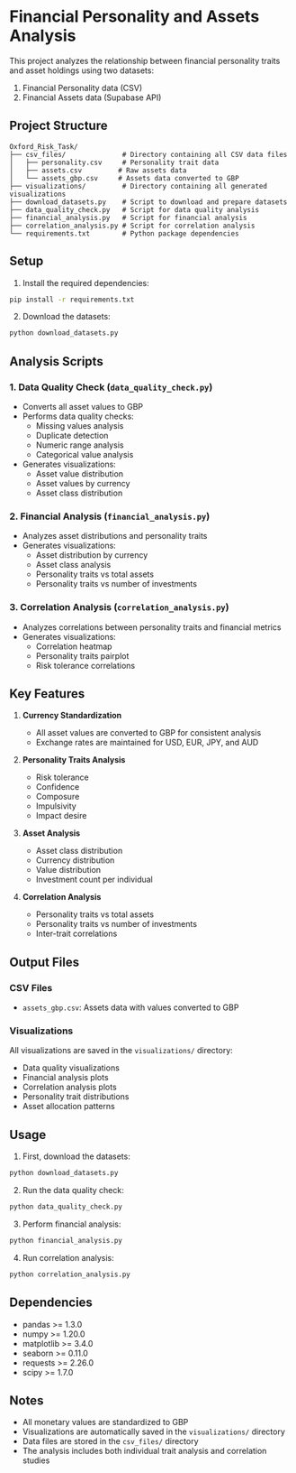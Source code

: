 # Financial Personality and Assets Analysis

This project analyzes the relationship between financial personality traits and asset holdings using two datasets:
1. Financial Personality data (CSV)
2. Financial Assets data (Supabase API)

## Project Structure

```
Oxford_Risk_Task/
├── csv_files/              # Directory containing all CSV data files
│   ├── personality.csv     # Personality trait data
│   ├── assets.csv         # Raw assets data
│   └── assets_gbp.csv     # Assets data converted to GBP
├── visualizations/         # Directory containing all generated visualizations
├── download_datasets.py    # Script to download and prepare datasets
├── data_quality_check.py   # Script for data quality analysis
├── financial_analysis.py   # Script for financial analysis
├── correlation_analysis.py # Script for correlation analysis
└── requirements.txt        # Python package dependencies
```

## Setup

1. Install the required dependencies:
```bash
pip install -r requirements.txt
```

2. Download the datasets:
```bash
python download_datasets.py
```

## Analysis Scripts

### 1. Data Quality Check (`data_quality_check.py`)
- Converts all asset values to GBP
- Performs data quality checks:
  - Missing values analysis
  - Duplicate detection
  - Numeric range analysis
  - Categorical value analysis
- Generates visualizations:
  - Asset value distribution
  - Asset values by currency
  - Asset class distribution

### 2. Financial Analysis (`financial_analysis.py`)
- Analyzes asset distributions and personality traits
- Generates visualizations:
  - Asset distribution by currency
  - Asset class analysis
  - Personality traits vs total assets
  - Personality traits vs number of investments

### 3. Correlation Analysis (`correlation_analysis.py`)
- Analyzes correlations between personality traits and financial metrics
- Generates visualizations:
  - Correlation heatmap
  - Personality traits pairplot
  - Risk tolerance correlations

## Key Features

1. **Currency Standardization**
   - All asset values are converted to GBP for consistent analysis
   - Exchange rates are maintained for USD, EUR, JPY, and AUD

2. **Personality Traits Analysis**
   - Risk tolerance
   - Confidence
   - Composure
   - Impulsivity
   - Impact desire

3. **Asset Analysis**
   - Asset class distribution
   - Currency distribution
   - Value distribution
   - Investment count per individual

4. **Correlation Analysis**
   - Personality traits vs total assets
   - Personality traits vs number of investments
   - Inter-trait correlations

## Output Files

### CSV Files
- `assets_gbp.csv`: Assets data with values converted to GBP

### Visualizations
All visualizations are saved in the `visualizations/` directory:
- Data quality visualizations
- Financial analysis plots
- Correlation analysis plots
- Personality trait distributions
- Asset allocation patterns

## Usage

1. First, download the datasets:
```bash
python download_datasets.py
```

2. Run the data quality check:
```bash
python data_quality_check.py
```

3. Perform financial analysis:
```bash
python financial_analysis.py
```

4. Run correlation analysis:
```bash
python correlation_analysis.py
```

## Dependencies

- pandas >= 1.3.0
- numpy >= 1.20.0
- matplotlib >= 3.4.0
- seaborn >= 0.11.0
- requests >= 2.26.0
- scipy >= 1.7.0

## Notes

- All monetary values are standardized to GBP
- Visualizations are automatically saved in the `visualizations/` directory
- Data files are stored in the `csv_files/` directory
- The analysis includes both individual trait analysis and correlation studies 